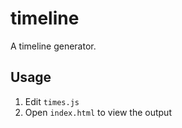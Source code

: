 # timeline

A timeline generator.

## Usage

1. Edit `times.js`
2. Open `index.html` to view the output
